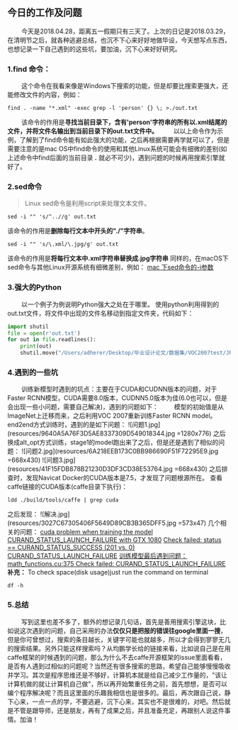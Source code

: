 ## 今日的工作及问题
&nbsp;&nbsp;&nbsp;&nbsp;&nbsp;&nbsp;&nbsp;&nbsp;今天是2018.04.28，距离五一假期只有三天了。上次的日记是2018.03.29，在清明节之后，就各种逃避总结，也沉不下心来好好地做毕设，今天想写点东西，也想记录一下自己遇到的这些坑，要加油，沉下心来好好研究。

### 1.find 命令：
&nbsp;&nbsp;&nbsp;&nbsp;&nbsp;&nbsp;&nbsp;&nbsp;这个命令在我看来像是Windows下搜索的功能，但是却要比搜索更强大，还能修改文件的内容，例如：
```shell
find . -name "*.xml" -exec grep -l 'person' {} \; >./out.txt
```
&nbsp;&nbsp;&nbsp;&nbsp;&nbsp;&nbsp;&nbsp;&nbsp;该命令的作用是**寻找当前目录下，含有'person'字符串的所有以.xml结尾的文件，并将文件名输出到当前目录下的out.txt文件中。**
&nbsp;&nbsp;&nbsp;&nbsp;&nbsp;&nbsp;&nbsp;&nbsp;以以上命令作为示例，了解到了find命令能有如此强大的功能，之后再根据需要再学就可以了，但是需要注意的是mac OS中find命令的使用和其他Linux系统可能会有细微的差别(如上述命令中find后面的当前目录 **.** 就必不可少)，遇到问题的时候再用搜索引擎就好了。

### 2.sed命令
>Linux sed命令是利用script来处理文本文件。

```shell
sed -i "" 's/^..//g' out.txt
```
该命令的作用是**删除每行文本中开头的"./"字符串**。
```shell
sed -i "" 's/\.xml/\.jpg/g' out.txt
```
该命令的作用是**将每行文本中.xml字符串替换成.jpg字符串**
同样的，在macOS下sed命令与其他Linux开源系统有细微差别，例如：
[mac 下sed命令的-i参数](https://blog.csdn.net/dawn_moon/article/details/8547408)
### 3.强大的Python
&nbsp;&nbsp;&nbsp;&nbsp;&nbsp;&nbsp;&nbsp;&nbsp;以一个例子为例说明Python强大之处在于哪里。
使用python利用得到的out.txt文件，将文件中出现的文件名移动到指定文件夹，代码如下：
```python
import shutil
file = open(r'out.txt')
for out in file.readlines():
    print(out)
    shutil.move("/Users/adherer/Desktop/毕业设计论文/数据集/VOC2007test/JPEGImages/" + out.strip(), "/Users/adherer/Desktop/毕业设计论文/数据集/VOC2007test/PersonImages")
```
### 4.遇到的一些坑
&nbsp;&nbsp;&nbsp;&nbsp;&nbsp;&nbsp;&nbsp;&nbsp;训练新模型时遇到的坑点：主要在于CUDA和CUDNN版本的问题，对于Faster RCNN模型，CUDA需要8.0版本，CUDNN5.0版本为佳(6.0也可以，但是会出现一些小问题，需要自己解决)，遇到的问题如下：
&nbsp;&nbsp;&nbsp;&nbsp;&nbsp;&nbsp;&nbsp;&nbsp;模型的初始值是从ImageNet上迁移而来，之后利用VOC 2007重新训练Faster RCNN model。
end2end方式训练时，遇到的是如下问题：
![问题1.jpg](resources/9640A5A76F3D5AE8337309D549018344.jpg =1280x776)
之后换成alt_opt方式训练，stage1的model跑出来了之后，但是还是遇到了相似的问题：
![问题2.jpg](resources/6A218EEB173C0BB986690F51F72295E9.jpg =668x430)
![问题3.jpg](resources/41F15FDB878B21230D3DF3CD38E53764.jpg =668x430)
之后排查时，发现Navicat Docker的CUDA版本是7.5，才发现了问题根源所在。
查看caffe链接的CUDA版本(caffe目录下执行)：
```shell
ldd ./build/tools/caffe | grep cuda
```
之后发现：
![解决.jpg](resources/3027C67305406F5649D89CB3B365DFF5.jpg =573x47)
几个相关的问题：
[cuda problem when training the model](https://github.com/BVLC/caffe/issues/2417)
[CURAND_STATUS_LAUNCH_FAILURE with GTX 1080](https://github.com/BVLC/caffe/issues/4324)
[Check failed: status == CURAND_STATUS_SUCCESS (201 vs. 0) CURAND_STATUS_LAUNCH_FAILURE](https://github.com/piiswrong/dec/issues/13)
[训练模型最后遇到问题：math_functions.cu:375 Check failed: CURAND_STATUS_LAUNCH_FAILURE](http://www.caffecn.cn/?/question/740)
**补充：**
To check space(disk usage)just run the command on terminal
```
df -h
```
### 5.总结
&nbsp;&nbsp;&nbsp;&nbsp;&nbsp;&nbsp;&nbsp;&nbsp;写到这里也差不多了，额外的想记录几句话，首先是善用搜索引擎这块，比如说这次遇到的问题，自己采用的办法**仅仅只是把报的错误往google里面一搜**，但是你可曾想过，搜索的条目越长，关键字可能也就越多，所以才会得到寥寥无几的搜索结果。另外只能这样搜索吗？从均鹏学长给的链接来看，比如说自己是在用caffe框架的时候遇到的问题，那么为什么不去caffe开源框架的issue里面看看，是否有人遇到过相似的问题呢？当然还有很多搜索的思路，希望自己能够慢慢吸收并学习。其次是程序思维还是不够好，计算机本就是给自己减少工作量的，"该让计算机做的就让计算机自己做"，所以再开始繁重任务之前，首先想想，是否可以编个程序解决呢？而且这里面的乐趣我相信也是很多的。最后，再次跟自己说，静下心来，一点一点的学，不要逃避，沉下心来，其实也不是很难的，对吧。然后就是不管是跟导师，还是朋友，再有了成果之后，并且准备充足，再跟别人说这件事情。加油！